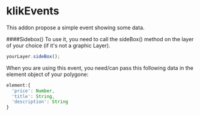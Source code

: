 # klikEvents
This addon propose a simple event showing some data. 

####Sidebox()
To use it, you need to call the sideBox() method on the layer of your choice (if it's not a graphic Layer).

```javascript
yourLayer.sideBox();
```
When you are using this event, you need/can pass this following data in the element object of your polygone:

```javascript
element:{
  'price': Number,
  'title': String,
  'description': String
}
```
